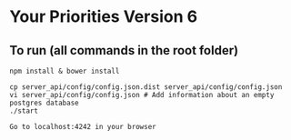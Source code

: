 # Your Priorities Version 6

## To run (all commands in the root folder)

```
npm install & bower install

cp server_api/config/config.json.dist server_api/config/config.json
vi server_api/config/config.json # Add information about an empty postgres database
./start

Go to localhost:4242 in your browser
```